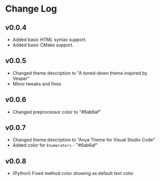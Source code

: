 # Change Log

## v0.0.4

- Added basic HTML syntax support.
- Added basic CMake support.

## v0.0.5

- Changed theme description to "A toned-down theme inspired by Vesper"
- Minor tweaks and fixes

## v0.0.6

- Changed preprocessor color to "#6ab6af"

## v0.0.7

- Changed theme description to "Anya Theme for Visual Studio Code"
- Added color for `Enumerators` - "#6ab6af"

## v0.0.8

- (Python) Fixed method color showing as default text color
